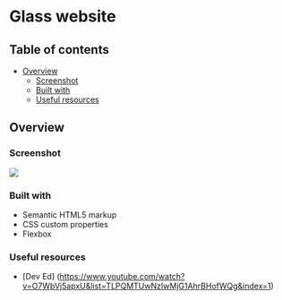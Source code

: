 # Glass website

## Table of contents
- [Overview](#overview)
  - [Screenshot](#screenshot)
  - [Built with](#built-with)
  - [Useful resources](#useful-resources)

## Overview
### Screenshot
![](https://imgur.com/a/dQLIaWJ)

### Built with
- Semantic HTML5 markup
- CSS custom properties
- Flexbox

### Useful resources
- [Dev Ed] (https://www.youtube.com/watch?v=O7WbVj5apxU&list=TLPQMTUwNzIwMjG1AhrBHofWQg&index=1)
